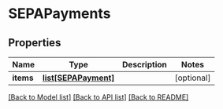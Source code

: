 # SEPAPayments

## Properties
Name | Type | Description | Notes
------------ | ------------- | ------------- | -------------
**items** | [**list[SEPAPayment]**](SEPAPayment.md) |  | [optional] 

[[Back to Model list]](../README.md#documentation-for-models) [[Back to API list]](../README.md#documentation-for-api-endpoints) [[Back to README]](../README.md)


